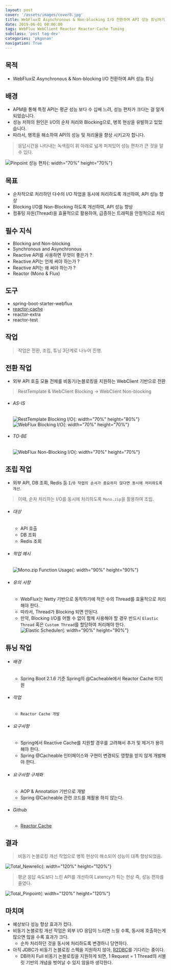 ```yaml
---
layout: post
cover: '/assets/images/cover8.jpg'
title: WebFlux로 Asynchronous & Non-blocking I/O 전환하여 API 성능 튜닝하기
date: 2019-06-01 00:00:00
tags: WebFlux WebClient Reactor Reactor-Cache Tuning
subclass: 'post tag-dev'
categories: 'pkgonan' 
navigation: True
---
```


## 목적
* WebFlux로 Asynchronous & Non-blocking I/O 전환하여 API 성능 튜닝


## 배경
* APM을 통해 특정 API는 평균 성능 보다 수 십배 느려, 성능 편차가 크다는 걸 알게 되었습니다.
* 성능 저하의 원인은 I/O의 순차 처리와 Blocking으로, 병목 현상을 유발하고 있었습니다.
* 따라서, 병목을 해소하여 API의 성능 및 처리율을 향상 시키고자 합니다.

> 응답시간을 나타내는 녹색점이 위 아래로 넓게 퍼져있어 성능 편차가 큰 것을 알 수 있다.

![Pinpoint 성능 편차](/assets/images/post/Pinpoint_Before_Async_Nonblocking_Tuning.png){: width="70%" height="70%"}


## 목표
* 순차적으로 처리하던 다수의 I/O 작업을 동시에 처리하도록 개선하여, API 성능 향상
* Blocking I/O를 Non-Blocking 하도록 개선하여, API 성능 향상
* 컴퓨팅 자원(Thread)을 효율적으로 활용하여, 급증하는 트래픽을 안정적으로 처리


## 필수 지식
* Blocking and Non-blocking
* Synchronous and Asynchronous
* Reactive API를 사용하면 무엇이 좋은가 ?
* Reactive API는 언제 써야 하는가 ?
* Reactive API는 왜 써야 하는가 ?
* Reactor (Mono & Flux)


## 도구
* spring-boot-starter-webflux
* [reactor-cache](https://github.com/pkgonan/reactor-cache)
* reactor-extra
* reactor-test


## 작업
> 작업은 전환, 조립, 튜닝 3단계로 나누어 진행.


## 전환 작업
* 외부 API 호출 모듈 전체를 비동기/논블로킹을 지원하는 WebClient 기반으로 전환

> RestTemplate & WebClient Blocking -> WebClient Non-blocking

* ###### AS-IS
    ![RestTemplate Blocking I/O](/assets/images/post/RestTemplate_Blocking_IO.png){: width="70%" height="80%"}
    ![WebFlux Blocking I/O](/assets/images/post/WebFlux_Blocking_IO.png){: width="70%" height="70%"}
* ###### TO-BE
    ![WebFlux Non-Blocking I/O](/assets/images/post/WebFlux_Non-Blocking_IO.png){: width="70%" height="70%"}
    

## 조립 작업
* 외부 API, DB 조회, Redis 등 `I/O 작업의 순서가 중요하지 않다면 동시에 처리하도록 개선`.

> 이때, 순차 처리하는 I/O를 동시에 처리하도록 `Mono.zip`을 활용하여 조립.

* ###### 대상
    * API 호출
    * DB 조회
    * Redis 조회
        
* ###### 작업 예시
    ![Mono.zip Function Usage](/assets/images/post/WebFlux_Zip_Function.png){: width="90%" height="90%"}
* ###### 유의 사항
    * WebFlux는 Netty 기반으로 동작하기에 적은 수의 Thread를 효율적으로 처리해야 한다.
    * 따라서, Thread가 Blocking 되면 안된다.
    * 만약, Blocking I/O를 어쩔 수 없이 함께 사용해야 할 경우 반드시 `Elastic Thread` 혹은 `Custom Thread`를 할당하여 처리해야 한다.
    ![Elastic Scheduler](/assets/images/post/WebFlux_Elastic_Schedulers.png){: width="90%" height="90%"}


## 튜닝 작업
* ###### 배경
    * Spring Boot 2.1.6 기준 Spring의 @Cacheable에서 Reactor Cache 미지원
* ###### 작업
    * `Reactor Cache 개발`
* ###### 요구사항
    * Spring에서 Reactive Cache를 지원할 경우를 고려해서 추가 및 제거가 용이해야 한다.
    * Spring @Cacheable 인터페이스와 구현이 변경되도 영향을 받지 않게 개발해야 한다.
* ###### 요구사항 구체화
    * AOP & Annotation 기반으로 개발
    * Spring @Cacheable 관련 코드를 재활용 하지 않는다.
* ###### Github
    * [Reactor Cache](https://github.com/pkgonan/reactor-cache)


## 결과
> 비동기 논블로킹 개선 작업으로 병목 현상이 해소되어 성능이 대폭 향상되었음.

![Total_Newrelic](/assets/images/post/Newrelic_After_Async_Nonblocking_Tuning_Total.png){: width="120%" height="120%"}

> 평균 응답 속도보다 느린 API를 개선하여 Latency가 튀는 현상 즉, 성능 편차를 줄였다.

![Total_Pinpoint](/assets/images/post/Pinpoint_After_Async_Nonblocking_Tuning_Total.png){: width="120%" height="120%"}


## 마치며
* 예상보다 성능 향상 효과가 컸다.
* 비동기 논블로킹 개선 작업은 외부 I/O 응답이 느리면 느릴 수록, 동시에 호출하는게 많으면 많을 수록 효과가 크다.
    * 순차 처리하던 것을 동시에 처리하도록 변경하니 당연하다.
* 아직 JDBC가 비동기 논블로킹 스펙을 지원하지 않아, [R2DBC](https://r2dbc.io)를 기다리는 중이다.
    * DB까지 Full 비동기 논블로킹을 지원하게 되면, 1 Request = 1 Thread의 서블릿 기반의 개념을 벗어날 수 있지 않을까 생각한다.


